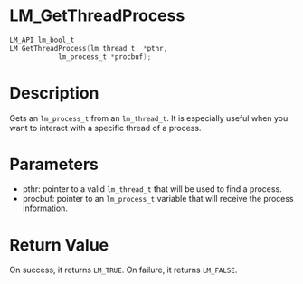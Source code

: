 # LM_GetThreadProcess

```c
LM_API lm_bool_t
LM_GetThreadProcess(lm_thread_t  *pthr,
            lm_process_t *procbuf);
```

# Description

Gets an `lm_process_t` from an `lm_thread_t`. It is especially useful when you want to interact with a specific thread of a process.

# Parameters

- pthr: pointer to a valid `lm_thread_t` that will be used to find a process.
- procbuf: pointer to an `lm_process_t` variable that will receive the process information.

# Return Value

On success, it returns `LM_TRUE`. On failure, it returns `LM_FALSE`.

